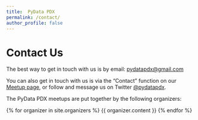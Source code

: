 ```yaml
---
title:  PyData PDX
permalink: /contact/
author_profile: false
---
```

# Contact Us

The best way to get in touch with us is by email: [pydatapdx@gmail.com](mailto:pydatapdx@gmail.com)

You can also get in touch with us is via the “Contact” function on our [Meetup page](https://www.meetup.com/PyData-PDX/), or follow and message us on Twitter [@pydatapdx](https://twitter.com/pydatapdx).

The PyData PDX meetups are put together by the following organizers:

{% for organizer in site.organizers %}
{{ organizer.content }}
{% endfor %}